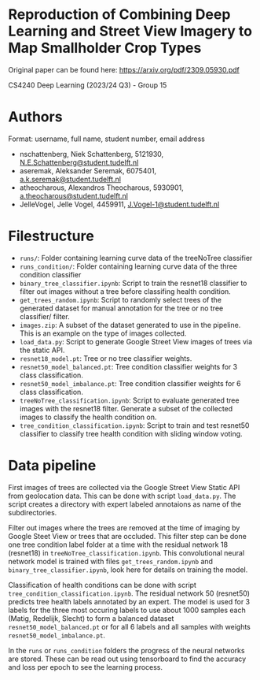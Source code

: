 # Reproduction of Combining Deep Learning and Street View Imagery to Map Smallholder Crop Types
Original paper can be found here: https://arxiv.org/pdf/2309.05930.pdf

CS4240 Deep Learning (2023/24 Q3) - Group 15

# Authors
Format: username, full name, student number, email address
+ nschattenberg, Niek Schattenberg, 5121930, N.E.Schattenberg@student.tudelft.nl
+ aseremak, Aleksander Seremak, 6075401, a.k.seremak@student.tudelft.nl
+ atheocharous, Alexandros Theocharous, 5930901, a.theocharous@student.tudelft.nl
+ JelleVogel, Jelle Vogel, 4459911, J.Vogel-1@student.tudelft.nl

# Filestructure
+ `runs/`: Folder containing learning curve data of the treeNoTree classifier
+ `runs_condition/`: Folder containing learning curve data of the three condition classifier
+ `binary_tree_classifier.ipynb`: Script to train the resnet18 classifier to filter out images without a tree before classifing health condition. 
+ `get_trees_random.ipynb`: Script to randomly select trees of the generated dataset for manual annotation for the tree or no tree classifier/ filter. 
+ `images.zip`: A subset of the dataset generated to use in the pipeline. This is an example on the type of images collected. 
+ `load_data.py`: Script to generate Google Street View images of trees via the static API. 
+ `resnet18_model.pt`: Tree or no tree classifier weights.
+ `resnet50_model_balanced.pt`: Tree condition classifier weights for 3 class classification.
+ `resnet50_model_imbalance.pt`: Tree condition classifier weights for 6 class classification.
+ `treeNoTree_classification.ipynb`: Script to evaluate generated tree images with the resnet18 filter. Generate a subset of the collected images to classify the health condition on.
+ `tree_condition_classification.ipynb`: Script to train and test resnet50 classifier to classify tree health condition with sliding window voting.


# Data pipeline

First images of trees are collected via the Google Street View Static API from geolocation data. This can be done with script `load_data.py`. The script creates a directory with expert labeled annotaions as name of the subdirectories. 

Filter out images where the trees are removed at the time of imaging by Google Steet View or trees that are occluded. This filter step can be done one tree condition label folder at a time with the residual network 18 (resnet18) in `treeNoTree_classification.ipynb`. This convolutional neural network model is trained with files `get_trees_random.ipynb` and `binary_tree_classifier.ipynb`, look here for details on training the model. 

Classification of health conditions can be done with script `tree_condition_classification.ipynb`. The residual network 50 (resnet50) predicts tree health labels annotated by an expert. The model is used for 3 labels for the three most occuring labels to use about 1000 samples each (Matig, Redelijk, Slecht) to form a balanced dataset `resnet50_model_balanced.pt` or for all 6 labels and all samples with weights `resnet50_model_imbalance.pt`.

In the `runs` or `runs_condition` folders the progress of the neural networks are stored. These can be read out using tensorboard to find the accuracy and loss per epoch to see the learning process. 

